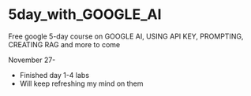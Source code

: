# 5day_with_GOOGLE_AI
Free google 5-day course on GOOGLE AI, USING API KEY, PROMPTING, CREATING RAG and more to 
come

November 27-
- Finished day 1-4 labs
- Will keep refreshing my mind on them
